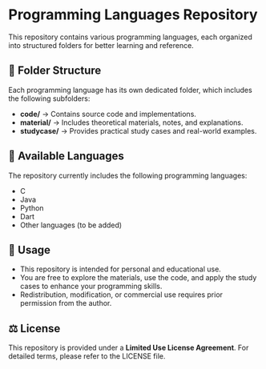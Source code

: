 # Programming Languages Repository

This repository contains various programming languages, each organized into structured folders for better learning and reference.

## 📂 Folder Structure
Each programming language has its own dedicated folder, which includes the following subfolders:

- **code/** → Contains source code and implementations.
- **material/** → Includes theoretical materials, notes, and explanations.
- **studycase/** → Provides practical study cases and real-world examples.


## 📌 Available Languages
The repository currently includes the following programming languages:

- C
- Java
- Python
- Dart
- Other languages (to be added)

## 🚀 Usage
- This repository is intended for personal and educational use.
- You are free to explore the materials, use the code, and apply the study cases to enhance your programming skills.
- Redistribution, modification, or commercial use requires prior permission from the author.

## ⚖️ License
This repository is provided under a **Limited Use License Agreement**.
For detailed terms, please refer to the LICENSE file.

